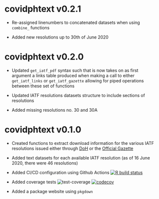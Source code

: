 # covidphtext v0.2.1

* Re-assigned linenumbers to concatenated datasets when using `combine_` functions

* Added new resolutions up to 30th of June 2020

# covidphtext v0.2.0

* Updated `get_iatf_pdf` syntax such that is now takes on as first argument a links table produced when making a call to either `get_iatf_links` or `get_iatf_gazette` allowing for piped operations between these set of functions

* Updated IATF resolutions datasets structure to include sections of resolutions

* Added missing resolutions no. 30 and 30A

# covidphtext v0.1.0

* Created functions to extract download information for the various IATF resolutions issued either through [DoH](https://www.doh.gov.ph) or the [Official Gazette](https://www.officialgazette.gov.ph/section/laws/other-issuances/inter-agency-task-force-for-the-management-of-emerging-infectious-diseases-resolutions/)

* Added text datasets for each available IATF resolution (as of 16 June 2020, there were 46 resolutions)

* Added CI/CD configuration using Github Actions [![R build status](https://github.com/como-ph/covidphtext/workflows/R-CMD-check/badge.svg)](https://github.com/como-ph/covidphtext/actions)

* Added coverage tests ![test-coverage](https://github.com/como-ph/covidphtext/workflows/test-coverage/badge.svg) [![codecov](https://codecov.io/gh/como-ph/covidphtext/branch/master/graph/badge.svg)](https://codecov.io/gh/como-ph/covidphtext)

* Added a package website using `pkgdown`

